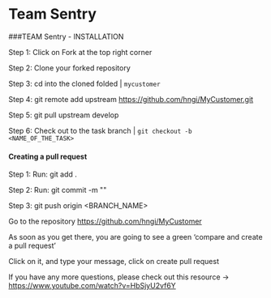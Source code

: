 # Team Sentry


###TEAM Sentry - INSTALLATION

Step 1: Click on Fork at the top right corner

Step 2: Clone your forked repository

Step 3: cd into the cloned folded | <code>mycustomer</code>

Step 4: git remote add upstream https://github.com/hngi/MyCustomer.git

Step 5: git pull upstream develop

Step 6: Check out to the task branch | <code>git checkout -b <NAME_OF_THE_TASK></code>


#### Creating a pull request

Step 1: Run: git add .

Step 2: Run: git commit -m "<COMMIT MESSAGE>"

Step 3: git push origin <BRANCH_NAME>

Go to the repository https://github.com/hngi/MyCustomer

As soon as you get there, you are going to see a green ‘compare and create a pull request’

Click on it, and type your message, click on create pull request

If you have any more questions, please check out this resource -> https://www.youtube.com/watch?v=HbSjyU2vf6Y



